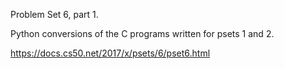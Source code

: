 
Problem Set 6, part 1.

Python conversions of the C programs written for psets 1 and 2.

https://docs.cs50.net/2017/x/psets/6/pset6.html
